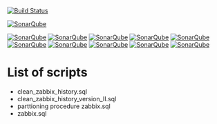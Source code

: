 [![Build Status](https://dev.azure.com/DevOpsSysOps/SonarQube/_apis/build/status/SonarQube-CI-SQL)](https://dev.azure.com/DevOpsSysOps/SonarQube/_build/latest?definitionId=2)

[![SonarQube](https://sonarcloud.io/images/project_badges/sonarcloud-white.svg)](https://sonarcloud.io/images/project_badges/sonarcloud-white.svg) 

[![SonarQube](https://sonarcloud.io/api/project_badges/measure?project=SQL&metric=bugs )](https://sonarcloud.io/api/project_badges/measure?project=SQL&metric=bugs ) [![SonarQube](https://sonarcloud.io/api/project_badges/measure?project=SQL&metric=code_smells )](https://sonarcloud.io/api/project_badges/measure?project=SQL&metric=code_smells ) [![SonarQube]( https://sonarcloud.io/api/project_badges/measure?project=SQL&metric=duplicated_lines_density)](https://sonarcloud.io/api/project_badges/measure?project=SQL&metric=duplicated_lines_density ) [![SonarQube](https://sonarcloud.io/api/project_badges/measure?project=SQL&metric=ncloc )](https://sonarcloud.io/api/project_badges/measure?project=SQL&metric=ncloc ) [![SonarQube](https://sonarcloud.io/api/project_badges/measure?project=SQL&metric=sqale_rating )]( https://sonarcloud.io/api/project_badges/measure?project=SQL&metric=sqale_rating) [![SonarQube](https://sonarcloud.io/api/project_badges/measure?project=SQL&metric=alert_status )](https://sonarcloud.io/api/project_badges/measure?project=SQL&metric=alert_status ) [![SonarQube](https://sonarcloud.io/api/project_badges/measure?project=SQL&metric=reliability_rating )](https://sonarcloud.io/api/project_badges/measure?project=SQL&metric=reliability_rating ) [![SonarQube](https://sonarcloud.io/api/project_badges/measure?project=SQL&metric=security_rating )](https://sonarcloud.io/api/project_badges/measure?project=SQL&metric=security_rating ) [![SonarQube](https://sonarcloud.io/api/project_badges/measure?project=SQL&metric=sqale_index )](https://sonarcloud.io/api/project_badges/measure?project=SQL&metric=sqale_index ) [![SonarQube](https://sonarcloud.io/api/project_badges/measure?project=SQL&metric=vulnerabilities )](https://sonarcloud.io/api/project_badges/measure?project=SQL&metric=vulnerabilities )



# List of scripts #

* clean_zabbix_history.sql
* clean_zabbix_history_version_II.sql
* parttioning procedure zabbix.sql
* zabbix.sql